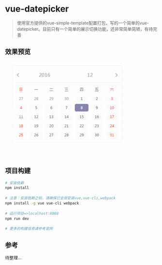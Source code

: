 # vue-datepicker

> 使用官方提供的vue-simple-template配置打包，写的一个简单的vue-datepicker。目前只有一个简单的展示切换功能，还非常简单简陋，有待完善

## 效果预览

 ![vue-datepicker](https://github.com/2ue/vue-datepicker/blob/master/src/gifShow/vue-datepicker.gif)

## 项目构建

``` bash
# 安装依赖
npm install

# 注意：安装依赖之前，请确保已全局安装vue,vue-cli,webpack
npm install -g vue vue-cli webpack

# 运行项目=>localhost:8080
npm run dev

# 更多的构建信息请参考官网
```

## 参考

待整理...